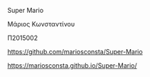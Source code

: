 Super Mario

Μάριος Κωνσταντίνου

Π2015002

https://github.com/mariosconsta/Super-Mario

https://mariosconsta.github.io/Super-Mario/
